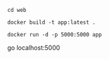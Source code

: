 ```
cd web
```
```
docker build -t app:latest .
```
```
docker run -d -p 5000:5000 app
```
go localhost:5000